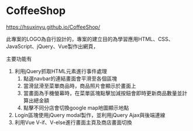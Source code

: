 # CoffeeShop

https://hsuxinyu.github.io/CoffeeShop/

此專案的LOGO為自行設計的，專案的建立目的為學習應用HTML、CSS、JavaScript、jQuery、Vue製作出網頁，

主要功能有

1. 利用jQuery抓取HTML元素進行事件處理
    1. 點選navbar的連結畫面會平滑至各個區塊
    2. 當滑鼠滑至菜單商品時，商品照片會顯示於畫面上
    3. 當畫面為手機螢幕時，在菜單區塊點擊加減按鈕會即時更新商品數量並計算出總金額
    4. 點擊不同分店會切換google map地圖顯示地點
2. Login區塊使用jQuery modal製作，並利用jQuery Ajax與後端連線
3. 利用Vue V-if、V-else進行畫面主頁及商店畫面切換
